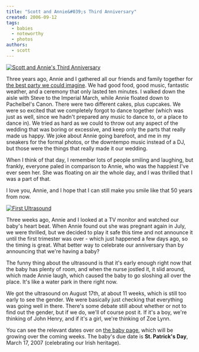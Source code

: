 ```yaml
---
title: "Scott and Annie&#039;s Third Anniversary"
created: 2006-09-12
tags:
  - babies
  - noteworthy
  - photos
authors:
  - scott
---
```


[![Scott and Annie's Third Anniversary](/images/241298677_9a5173f949.jpg)](http://www.flickr.com/photos/spaceninja/241298677/)

Three years ago, Annie and I gathered all our friends and family together for [the best party we could imagine](http://flickr.com/photos/spaceninja/sets/72157594246507650/). We had good food, good music, fantastic weather, and a ceremony that only lasted ten minutes. I walked down the aisle with Steve to the Imperial March, while Annie floated down to Pachelbel's Canon. There were two different cakes, plus cupcakes. We were so excited that we completely forgot to dance together (which was just as well, since we hadn't prepared any music to dance to, or a place to dance in). We tried as hard as we could to throw out any aspect of the wedding that was boring or excessive, and keep only the parts that really made us happy. We joke about Annie going barefoot, and me in my sneakers for the formal photos, or the downtempo music instead of a DJ, but those were the things that really made it our wedding.

When I think of that day, I remember lots of people smiling and laughing, but frankly, everyone paled in comparison to Annie, who was the happiest I've ever seen her. She was floating on air the whole day, and I was thrilled that I was a part of that.

I love you, Annie, and I hope that I can still make you smile like that 50 years from now.

[![First Ultrasound](/images/241293156_ab7bbd6022_m.jpg)](http://www.flickr.com/photos/spaceninja/241293156/)

Three weeks ago, Annie and I looked at a TV monitor and watched our baby's heart beat. When Annie found out she was pregnant again in July, we were thrilled, but we decided to play it safe this time and not announce it until the first trimester was over - which just happened a few days ago, so the timing is great. What better way to celebrate our anniversary than by announcing that we're having a baby?

The funny thing about the ultrasound is that it's early enough right now that the baby has plenty of room, and when the nurse jostled it, it slid around, which made Annie laugh, which caused the baby to go sloshing all over the place. It's like a water park in there right now.

We got the ultrasound on August 17th, at about 11 weeks, which is still too early to see the gender. We were basically just checking that everything was going well in there. There's some debate still about whether or not to find out the gender, but if we do, we'll of course post it. If it's a boy, we're thinking of John Henry, and if it's a girl, we're thinking of Zoe Lynn.

You can see the relevant dates over on [the baby page](http://baby.spaceninja.com/), which will be growing over the coming weeks. The baby's due date is **St. Patrick's Day**, March 17, 2007 (celebrating our Irish heritage).
